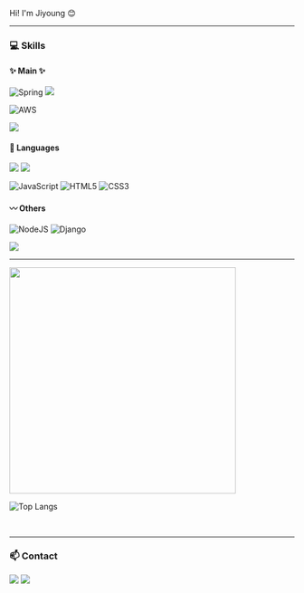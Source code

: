 Hi! I'm Jiyoung :blush:

---

### :computer: Skills
#### :sparkles: Main :sparkles:
![Spring](https://img.shields.io/badge/spring-%236DB33F.svg?style=flat-square&logo=spring&logoColor=white)
<img src="https://img.shields.io/badge/springboot-6DB33F?style=flat-square&logo=springboot&logoColor=white">


![AWS](https://img.shields.io/badge/AWS-%23FF9900.svg?style=flat-square&logo=amazon-aws&logoColor=white)


<img src="https://img.shields.io/badge/MySQL-4479A1?style=flat-square&logo=MySQL&logoColor=white">


#### :bookmark: Languages
<img src="https://img.shields.io/badge/java-007396?style=flat-square&logo=OpenJDK&logoColor=white">
<img src="https://img.shields.io/badge/Python-3776AB?style=flat-square&logo=Python&logoColor=white">

![JavaScript](https://img.shields.io/badge/javascript-%23F7DF1E?style=flat-square&logo=javascript&logoColor=FFFFFF)
![HTML5](https://img.shields.io/badge/html5-%23E34F26.svg?style=flat-square&logo=html5&logoColor=white)
![CSS3](https://img.shields.io/badge/css3-%231572B6.svg?style=flat-square&logo=css3&logoColor=white)


#### :wavy_dash: Others
![NodeJS](https://img.shields.io/badge/node.js-6DA55F?style=flat-square&logo=node.js&logoColor=white)
![Django](https://img.shields.io/badge/django-%23092E20.svg?style=flat-square&logo=django&logoColor=white)

<img src="https://img.shields.io/badge/React-000000?style=flat-square&logo=React&logoColor=61DAFB">


<br/>

---


<img src="https://github-readme-stats.vercel.app/api?username=gyjeong021&show_icons=true&theme=graywhite" width="400">

![Top Langs](https://github-readme-stats.vercel.app/api/top-langs/?username=gyjeong021&layout=compact&show_icons=true&theme=graywhite)



<br/>

---


### 📫 Contact
<a href="mailto:gyjeong021@gmail.com" target="_blank"><img src="https://img.shields.io/badge/Gmail-EA4335.svg?style=flat-square&logo=Gmail&logoColor=white"/></a>
<a href="mailto:gzero21@naver.com" target="_blank"><img src="https://img.shields.io/badge/Naver-03C75A.svg?style=flat-square&logo=Naver&logoColor=white"/></a>
